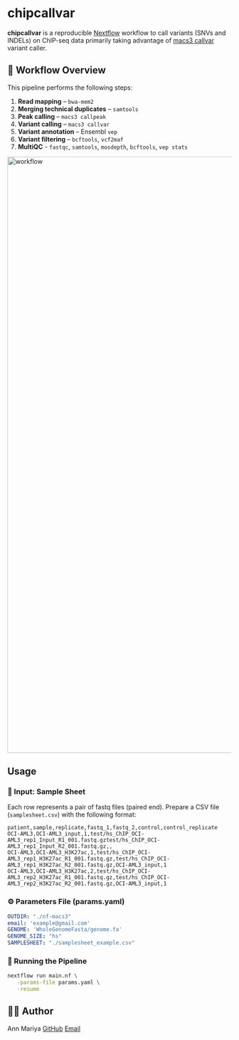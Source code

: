 # chipcallvar

**chipcallvar** is a reproducible [Nextflow](https://www.nextflow.io/) workflow to call variants (SNVs and INDELs) on ChIP-seq data primarily taking advantage of [macs3 callvar](https://macs3-project.github.io/MACS/docs/callvar.html)  variant caller.


## 🧬 Workflow Overview

This pipeline performs the following steps:

1. **Read mapping** – `bwa-mem2`
2. **Merging technical duplicates** – `samtools`
3. **Peak calling** – `macs3 callpeak`
4. **Variant calling** – `macs3 callvar`
5. **Variant annotation** – Ensembl `vep`
6. **Variant filtering** – `bcftools`, `vcf2maf`
7. **MultiQC** - `fastqc`, `samtools`, `mosdepth`, `bcftools`, `vep stats`

<img width="1340" alt="workflow" src="https://github.com/user-attachments/assets/a1821c20-c71e-4d9f-ba12-5c5abc14fe74" />


## Usage

### 📂 Input: Sample Sheet

Each row represents a pair of fastq files (paired end). Prepare a CSV file (`samplesheet.csv`) with the following format:

```csv
patient,sample,replicate,fastq_1,fastq_2,control,control_replicate
OCI-AML3,OCI-AML3_input,1,test/hs_ChIP_OCI-AML3_rep1_Input_R1_001.fastq.gztest/hs_ChIP_OCI-AML3_rep1_Input_R2_001.fastq.gz,,
OCI-AML3,OCI-AML3_H3K27ac,1,test/hs_ChIP_OCI-AML3_rep1_H3K27ac_R1_001.fastq.gz,test/hs_ChIP_OCI-AML3_rep1_H3K27ac_R2_001.fastq.gz,OCI-AML3_input,1
OCI-AML3,OCI-AML3_H3K27ac,2,test/hs_ChIP_OCI-AML3_rep2_H3K27ac_R1_001.fastq.gz,test/hs_ChIP_OCI-AML3_rep2_H3K27ac_R2_001.fastq.gz,OCI-AML3_input,1
```

### ⚙️ Parameters File (params.yaml)
```yaml
OUTDIR: "./nf-macs3"
email: 'example@gmail.com'
GENOME: 'WholeGenomeFasta/genome.fa'
GENOME_SIZE: "hs"
SAMPLESHEET: "./samplesheet_example.csv"
```

### 🚀 Running the Pipeline

```bash
nextflow run main.nf \
   -params-file params.yaml \
   -resume
```


## 👩‍💻 Author

Ann Mariya
[GitHub](https://github.com/annmariyaes)
[Email](annmariya.elayani@gmail.com)
